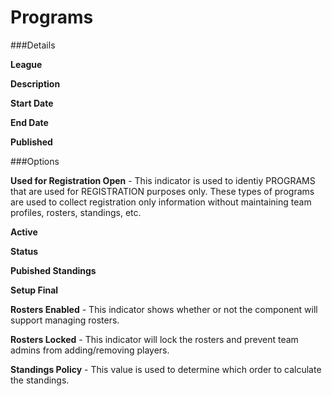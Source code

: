 # Programs


###Details 

**League**

**Description**

**Start Date**

**End Date**

**Published**


###Options

**Used for Registration Open** - This indicator is used to identiy PROGRAMS that are used for REGISTRATION purposes only.  These types of programs are used to collect registration only information without maintaining team profiles, rosters, standings, etc.

**Active**

**Status**

**Pubished Standings** 

**Setup Final**

**Rosters Enabled** - This indicator shows whether or not the component will support managing rosters.

**Rosters Locked** - This indicator will lock the rosters and prevent team admins from adding/removing players.

**Standings Policy** - This value is used to determine which order to calculate the standings.


